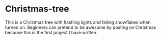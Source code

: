 # Christmas-tree
This is a Christmas tree with flashing lights and falling snowflakes when turned on. Beginners can pretend to be awesome by posting on Christmas because this is the first project I have written.
